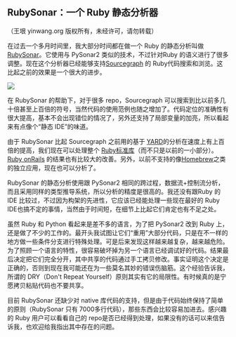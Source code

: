 

## RubySonar：一个 Ruby 静态分析器

（王垠 yinwang.org 版权所有，未经许可，请勿转载）

在过去一个多月时间里，我大部分时间都在做一个 Ruby 的静态分析叫做[RubySonar](https://github.com/yinwang0/rubysonar)。它使用与 PySonar2 类似的技术，不过针对Ruby 的语义进行了很多调整。现在这个分析器已经能够支持[Sourcegraph](https://sourcegraph.com/github.com/rails/rails) 的 Ruby代码搜索和浏览。这比起之前的效果是一个很大的进步。

[ ![](http://www.yinwang.org/images/rubysonar1.gif) ](https://sourcegraph.com/github.com/jekyll/jekyll/symbols/ruby/gem/Jekyll/Command/$classmethods/globs)

在 RubySonar 的帮助下，对于很多 repo，Sourcegraph 可以搜索到比以前多几十倍甚至上百倍的符号，当然代码的使用范例也随之增加了。代码定位的准确性有很大提高，基本不会出现错位的情况了，另外还支持了局部变量的加亮，所以看起来有点像个“静态 IDE”的味道。

由于 RubySonar 比起 Sourcegraph 之前用的基于 [YARD](http://yardoc.org)的分析在速度上有上百倍的提高，我们现在可以处理整个 [Ruby标准库](https://sourcegraph.com/github.com/ruby/ruby)（而不只是以前的一小部分）。[Ruby onRails](https://sourcegraph.com/github.com/rails/rails) 的结果也有比较大的改善。另外，以前不支持的像[Homebrew](https://sourcegraph.com/github.com/Homebrew/homebrew)之类的独立应用，现在也可以分析了。

RubySonar 的静态分析使用跟 PySonar2 相同的跨过程，数据流+控制流分析，而且采用同样的类型推导系统，所以分析的精度是很高的。我还没有跟Ruby 的 IDE 比较过，不过因为构架的先进性，它应该已经能处理一些现在最好的 Ruby IDE也搞不定的事情，当然由于时间短，在细节上比起它们肯定也有不足之处。

虽然 Ruby 和 Python 看起来是差不多的语言，为了把 PySonar2 改到 Ruby 上，还是做了不少的工作的。最开头我试图让它们“重用”大部分代码，只是在不一样的地方做一些条件分支进行特殊处理。可是后来发现这样越来越复杂，越来越危险。为了照顾一个语言的特性，很容易破坏掉为另一个语言已经调试好的代码。结果最后决定把它们完全分开，其中共享的代码通过手工拷贝修改。事实证明这个决定是正确的，否则到现在我可能还在为一些莫名其妙的错误伤脑筋。这个经验告诉我，所谓的 DRY（Don't Repeat Yourself）原则其实有它的局限性。有时候真的是宁愿拷贝粘贴代码也不要共享。

目前 RubySonar 还缺少对 native 库代码的支持，但是由于代码始终保持了简单的原则（RubySonar 只有 7000多行代码），那些东西会比较容易加进去。感兴趣的 Ruby 用户可以看看自己的 repo是否已经得到处理，如果没有的话可以来信告诉我，也欢迎给我指出其中存在的问题。

